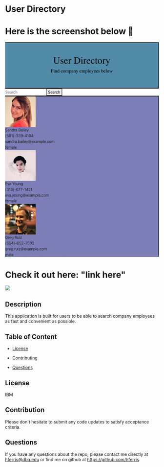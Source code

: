 # User Directory
# Here is the screenshot below :star_struck:
![Alt text](/./public/imgs/Snap.Shot.png?raw=true "Screenshot")

# Check it out here: "link here"

<img src="https://img.shields.io/badge/License-IPL%201.0-blue.svg"></img>

## Description
This application is built for users to be able to search company employees as fast and convenient as possible.

## Table of Content

* [License​](#license)

* [Contributing​](#contribution)

* [Questions](#questions)

## License
IBM

## Contribution
Please don't hesitate to submit any code updates to satisfy acceptance criteria.

## Questions
 If you have any questions about the repo, please contact me directly at hferris@dbq.edu or find me on github at https://github.com/hferris.
